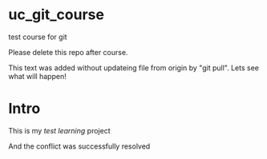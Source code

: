 # uc_git_course
test course for git

Please delete this repo after course.

This text was added without updateing file from origin by "git pull". Lets see what will happen!

Intro
=====

This is my *test learning* project

And the conflict was successfully resolved
